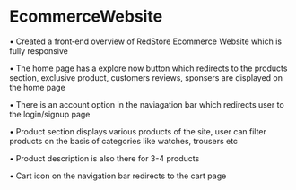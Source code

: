 # EcommerceWebsite

• Created a front‑end overview of RedStore Ecommerce Website which is fully responsive

• The home page has a explore now button which redirects to the products section, exclusive product, customers reviews, sponsers are
displayed on the home page

• There is an account option in the naviagation bar which redirects user to the login/signup page

• Product section displays various products of the site, user can filter products on the basis of categories like watches, trousers etc

• Product description is also there for 3-4 products

• Cart icon on the navigation bar redirects to the cart page

